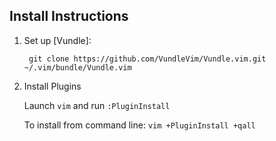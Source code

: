 ## Install Instructions
1. Set up [Vundle]:

   ` git clone https://github.com/VundleVim/Vundle.vim.git ~/.vim/bundle/Vundle.vim`

2. Install Plugins

   Launch `vim` and run `:PluginInstall`

      To install from command line: `vim +PluginInstall +qall`


